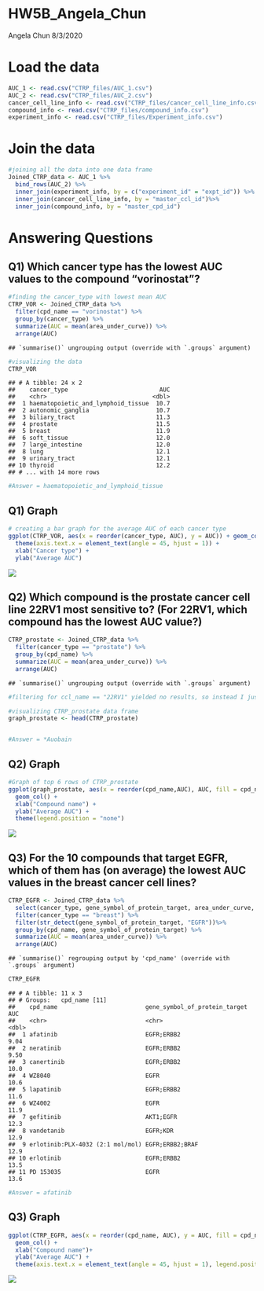 HW5B\_Angela\_Chun
================
Angela Chun
8/3/2020

# Load the data

``` r
AUC_1 <- read.csv("CTRP_files/AUC_1.csv")
AUC_2 <- read.csv("CTRP_files/AUC_2.csv")
cancer_cell_line_info <- read.csv("CTRP_files/cancer_cell_line_info.csv")
compound_info <- read.csv("CTRP_files/compound_info.csv")
experiment_info <- read.csv("CTRP_files/Experiment_info.csv")
```

# Join the data

``` r
#joining all the data into one data frame
Joined_CTRP_data <- AUC_1 %>%
  bind_rows(AUC_2) %>%
  inner_join(experiment_info, by = c("experiment_id" = "expt_id")) %>%
  inner_join(cancer_cell_line_info, by = "master_ccl_id")%>%
  inner_join(compound_info, by = "master_cpd_id") 
```

# Answering Questions

## Q1) Which cancer type has the lowest AUC values to the compound “vorinostat”?

``` r
#finding the cancer_type with lowest mean AUC
CTRP_VOR <- Joined_CTRP_data %>%
  filter(cpd_name == "vorinostat") %>%
  group_by(cancer_type) %>%
  summarize(AUC = mean(area_under_curve)) %>%
  arrange(AUC)
```

    ## `summarise()` ungrouping output (override with `.groups` argument)

``` r
#visualizing the data 
CTRP_VOR
```

    ## # A tibble: 24 x 2
    ##    cancer_type                          AUC
    ##    <chr>                              <dbl>
    ##  1 haematopoietic_and_lymphoid_tissue  10.7
    ##  2 autonomic_ganglia                   10.7
    ##  3 biliary_tract                       11.3
    ##  4 prostate                            11.5
    ##  5 breast                              11.9
    ##  6 soft_tissue                         12.0
    ##  7 large_intestine                     12.0
    ##  8 lung                                12.1
    ##  9 urinary_tract                       12.1
    ## 10 thyroid                             12.2
    ## # ... with 14 more rows

``` r
#Answer = haematopoietic_and_lymphoid_tissue
```

## Q1) Graph

``` r
# creating a bar graph for the average AUC of each cancer type
ggplot(CTRP_VOR, aes(x = reorder(cancer_type, AUC), y = AUC)) + geom_col(fill = "lightslateblue") + 
  theme(axis.text.x = element_text(angle = 45, hjust = 1)) +
  xlab("Cancer type") +
  ylab("Average AUC")
```

![](HWB_files/figure-gfm/Q1%20Graph-1.png)<!-- -->

## Q2) Which compound is the prostate cancer cell line 22RV1 most sensitive to? (For 22RV1, which compound has the lowest AUC value?)

``` r
CTRP_prostate <- Joined_CTRP_data %>%
  filter(cancer_type == "prostate") %>%
  group_by(cpd_name) %>%
  summarize(AUC = mean(area_under_curve)) %>%
  arrange(AUC)
```

    ## `summarise()` ungrouping output (override with `.groups` argument)

``` r
#filtering for ccl_name == "22RV1" yielded no results, so instead I just filtered for the prostate cancer type and found the compound with lowest AUC. Note that this isn't really related to a specific cell line, but didn't know what else to do.

#visualizing CTRP_prostate data frame
graph_prostate <- head(CTRP_prostate)


#Answer = *Auobain
```

## Q2) Graph

``` r
#Graph of top 6 rows of CTRP_prostate
ggplot(graph_prostate, aes(x = reorder(cpd_name,AUC), AUC, fill = cpd_name)) + 
  geom_col() +
  xlab("Compound name") +
  ylab("Average AUC") +
  theme(legend.position = "none")
```

![](HWB_files/figure-gfm/Q2%20Graph-1.png)<!-- -->

## Q3) For the 10 compounds that target EGFR, which of them has (on average) the lowest AUC values in the breast cancer cell lines?

``` r
CTRP_EGFR <- Joined_CTRP_data %>%
  select(cancer_type, gene_symbol_of_protein_target, area_under_curve, cpd_name) %>%
  filter(cancer_type == "breast") %>%
  filter(str_detect(gene_symbol_of_protein_target, "EGFR"))%>%
  group_by(cpd_name, gene_symbol_of_protein_target) %>%
  summarize(AUC = mean(area_under_curve)) %>%
  arrange(AUC)
```

    ## `summarise()` regrouping output by 'cpd_name' (override with `.groups` argument)

``` r
CTRP_EGFR
```

    ## # A tibble: 11 x 3
    ## # Groups:   cpd_name [11]
    ##    cpd_name                         gene_symbol_of_protein_target   AUC
    ##    <chr>                            <chr>                         <dbl>
    ##  1 afatinib                         EGFR;ERBB2                     9.04
    ##  2 neratinib                        EGFR;ERBB2                     9.50
    ##  3 canertinib                       EGFR;ERBB2                    10.0 
    ##  4 WZ8040                           EGFR                          10.6 
    ##  5 lapatinib                        EGFR;ERBB2                    11.6 
    ##  6 WZ4002                           EGFR                          11.9 
    ##  7 gefitinib                        AKT1;EGFR                     12.3 
    ##  8 vandetanib                       EGFR;KDR                      12.9 
    ##  9 erlotinib:PLX-4032 (2:1 mol/mol) EGFR;ERBB2;BRAF               12.9 
    ## 10 erlotinib                        EGFR;ERBB2                    13.5 
    ## 11 PD 153035                        EGFR                          13.6

``` r
#Answer = afatinib
```

## Q3) Graph

``` r
ggplot(CTRP_EGFR, aes(x = reorder(cpd_name, AUC), y = AUC, fill = cpd_name)) +
  geom_col() +
  xlab("Compound name")+
  ylab("Average AUC") +
  theme(axis.text.x = element_text(angle = 45, hjust = 1), legend.position = "none")
```

![](HWB_files/figure-gfm/Q3%20Graph-1.png)<!-- -->
